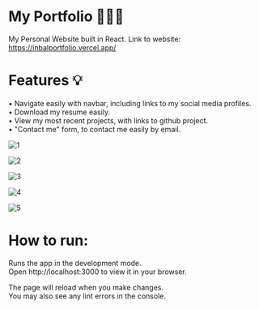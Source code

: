 # My Portfolio 🙇🏻‍♀️

My Personal Website built in React.
Link to website: https://inbalportfolio.vercel.app/

# Features 💡

• Navigate easily with navbar, including links to my social media profiles. <br/>
• Download my resume easily. <br/>
• View my most recent projects, with links to github project. <br/>
• "Contact me" form, to contact me easily by email. <br/>

![1](https://user-images.githubusercontent.com/102725041/192726067-755bf625-3a60-40eb-b265-99253a540711.png)

![2](https://user-images.githubusercontent.com/102725041/192726090-8776264e-e1f2-4305-b16c-e39f75558687.png)

![3](https://user-images.githubusercontent.com/102725041/192726103-8f5f08e3-14b0-44e1-9e6a-d239a9ca732e.png)

![4](https://user-images.githubusercontent.com/102725041/192726113-75bbca2d-1a79-4737-9ed3-abf5881709e9.png)

![5](https://user-images.githubusercontent.com/102725041/192726129-07149e7d-31d2-4e28-8083-a3e5fb92ec83.png)


# How to run:

Runs the app in the development mode. <br/>
Open http://localhost:3000 to view it in your browser. <br/>

The page will reload when you make changes. <br/>
You may also see any lint errors in the console.




